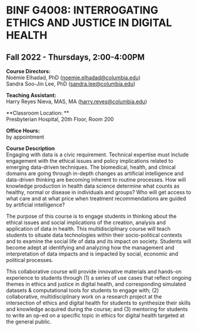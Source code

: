 # BINF G4008: INTERROGATING ETHICS AND JUSTICE IN DIGITAL HEALTH
## Fall 2022 - Thursdays, 2:00-4:00PM

**Course Directors:**    
Noémie Elhadad, PhD (noemie.elhadad@columbia.edu)   
Sandra Soo-Jin Lee, PhD (sandra.lee@columbia.edu)

**Teaching Assistant:**   
Harry Reyes Nieva, MAS, MA (harry.reyes@columbia.edu)

**Classroom Location: **   
Presbyterian Hospital, 20th Floor, Room 200

**Office Hours:**    
by appointment  

**Course Description**   
Engaging with data is a civic requirement. Technical expertise must include engagement with the ethical issues and policy implications related to emerging data-driven techniques. The biomedical, health, and clinical domains are going through in-depth changes as artificial intelligence and data-driven thinking are becoming inherent to routine processes. How will knowledge production in health data science determine what counts as healthy, normal or disease in individuals and groups? Who will get access to what care and at what price when treatment recommendations are guided by artificial intelligence?

The purpose of this course is to engage students in thinking about the ethical issues and social
implications of the creation, analysis and application of data in health. This multidisciplinary course will teach students to situate data technologies within their socio-political contexts and to examine the social life of data and its impact on society. Students will become adept at identifying and analyzing how the management and interpretation of data impacts and is impacted by social, economic and political processes.

This collaborative course will provide innovative materials and hands-on experience to students through (1) a series of use cases that reflect ongoing themes in ethics and justice in digital health, and corresponding simulated datasets & computational tools for students to engage with; (2) collaborative, multidisciplinary work on a research project at the intersection of ethics and digital health for students to synthesize their skills and knowledge acquired during the course; and (3) mentoring for students to write an op-ed on a specific topic in ethics for digital health targeted at the general public.
